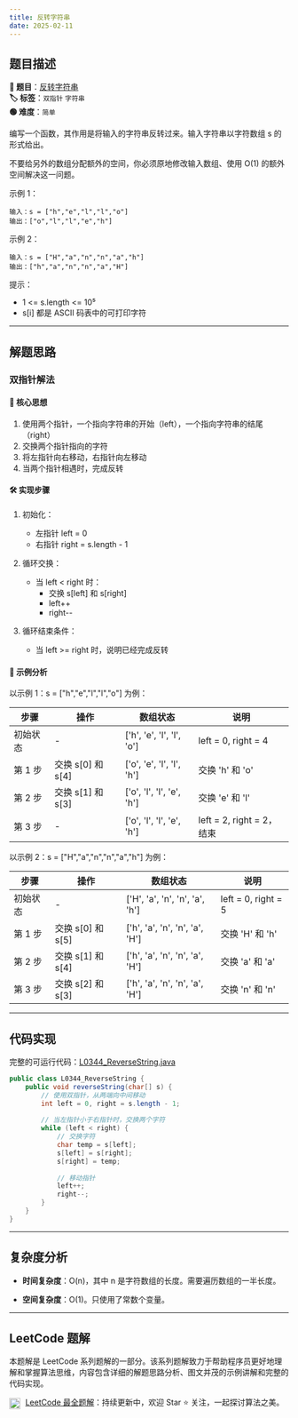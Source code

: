 ```yaml
---
title: 反转字符串
date: 2025-02-11
---
```


## 题目描述

**🔗 题目**：[反转字符串](https://leetcode.cn/problems/reverse-string/)  
**🏷️ 标签**：`双指针` `字符串`  
**🟢 难度**：`简单`  

编写一个函数，其作用是将输入的字符串反转过来。输入字符串以字符数组 s 的形式给出。

不要给另外的数组分配额外的空间，你必须原地修改输入数组、使用 O(1) 的额外空间解决这一问题。

示例 1：
```
输入：s = ["h","e","l","l","o"]
输出：["o","l","l","e","h"]
```

示例 2：
```
输入：s = ["H","a","n","n","a","h"]
输出：["h","a","n","n","a","H"]
```

提示：
* 1 <= s.length <= 10⁵
* s[i] 都是 ASCII 码表中的可打印字符

---

## 解题思路
### 双指针解法

#### 📝 核心思想
1. 使用两个指针，一个指向字符串的开始（left），一个指向字符串的结尾（right）
2. 交换两个指针指向的字符
3. 将左指针向右移动，右指针向左移动
4. 当两个指针相遇时，完成反转

#### 🛠️ 实现步骤
1. 初始化：
   - 左指针 left = 0
   - 右指针 right = s.length - 1

2. 循环交换：
   - 当 left < right 时：
     * 交换 s[left] 和 s[right]
     * left++
     * right--

3. 循环结束条件：
   - 当 left >= right 时，说明已经完成反转

#### 🧩 示例分析
以示例 1：s = ["h","e","l","l","o"] 为例：

| 步骤 | 操作 | 数组状态 | 说明 |
|-----|------|---------|-----|
| 初始状态 | - | ['h', 'e', 'l', 'l', 'o'] | left = 0, right = 4 |
| 第 1 步 | 交换 s[0] 和 s[4] | ['o', 'e', 'l', 'l', 'h'] | 交换 'h' 和 'o' |
| 第 2 步 | 交换 s[1] 和 s[3] | ['o', 'l', 'l', 'e', 'h'] | 交换 'e' 和 'l' |
| 第 3 步 | - | ['o', 'l', 'l', 'e', 'h'] | left = 2, right = 2，结束 |

以示例 2：s = ["H","a","n","n","a","h"] 为例：

| 步骤 | 操作 | 数组状态 | 说明 |
|-----|------|---------|-----|
| 初始状态 | - | ['H', 'a', 'n', 'n', 'a', 'h'] | left = 0, right = 5 |
| 第 1 步 | 交换 s[0] 和 s[5] | ['h', 'a', 'n', 'n', 'a', 'H'] | 交换 'H' 和 'h' |
| 第 2 步 | 交换 s[1] 和 s[4] | ['h', 'a', 'n', 'n', 'a', 'H'] | 交换 'a' 和 'a' |
| 第 3 步 | 交换 s[2] 和 s[3] | ['h', 'a', 'n', 'n', 'a', 'H'] | 交换 'n' 和 'n' |

---

## 代码实现

完整的可运行代码：[L0344_ReverseString.java](../src/main/java/L0344_ReverseString.java)

```java
public class L0344_ReverseString {
    public void reverseString(char[] s) {
        // 使用双指针，从两端向中间移动
        int left = 0, right = s.length - 1;
        
        // 当左指针小于右指针时，交换两个字符
        while (left < right) {
            // 交换字符
            char temp = s[left];
            s[left] = s[right];
            s[right] = temp;
            
            // 移动指针
            left++;
            right--;
        }
    }
}
```

---

## 复杂度分析

- **时间复杂度**：O(n)，其中 n 是字符数组的长度。需要遍历数组的一半长度。

- **空间复杂度**：O(1)。只使用了常数个变量。

---

## LeetCode 题解

本题解是 LeetCode 系列题解的一部分。该系列题解致力于帮助程序员更好地理解和掌握算法思维，内容包含详细的解题思路分析、图文并茂的示例讲解和完整的代码实现。

<img src="https://github.githubassets.com/images/modules/logos_page/GitHub-Mark.png" alt="GitHub" width="20" style="vertical-align: middle; margin-right: 5px"> [LeetCode 最全题解](https://github.com/LjyYano/LeetCode)：持续更新中，欢迎 Star ⭐️ 关注，一起探讨算法之美。 